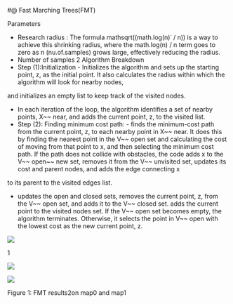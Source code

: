 #@ Fast Marching Trees(FMT)

Parameters

- Research radius : The formula mathsqrt((math.log(n)˙ / n)) is a way to achieve this shrinking radius, where the math.log(n) / n term goes to zero as n (nu.of.samples) grows large, effectively reducing the radius.
- Number of samples
2  Algorithm Breakdown
- Step (1):Initialization - Initializes the algorithm and sets up the starting point, z, as the initial point. It also calculates the radius within which the algorithm will look for nearby nodes,

and initializes an empty list to keep track of the visited nodes.

- In each iteration of the loop, the algorithm identifies a set of nearby points, X~~ near, and adds the current point, z, to the visited list.
- Step (2): Finding minimum cost path: - finds the minimum-cost path from the current point, z, to each nearby point in X~~ near. It does this by finding the nearest point in the V~~ open set and calculating the cost of moving from that point to x, and then selecting the minimum cost path. If the path does not collide with obstacles, the code adds x to the V~~ open~~ new set, removes it from the V~~ unvisited set, updates its cost and parent nodes, and adds the edge connecting x

to its parent to the visited edges list.

- updates the open and closed sets, removes the current point, z, from the V~~ open set, and adds it to the V~~ closed set. adds the current point to the visited nodes set. If the V~~ open set becomes empty, the algorithm terminates. Otherwise, it selects the point in V~~ open with the lowest cost as the new current point, z.

![](Aspose.Words.ac89bb12-6d92-4b37-a9b3-65e497ce4dc5.001.png)

1

![](Aspose.Words.ac89bb12-6d92-4b37-a9b3-65e497ce4dc5.002.png)

![](Aspose.Words.ac89bb12-6d92-4b37-a9b3-65e497ce4dc5.003.png)

Figure 1: FMT results2on map0 and map1
